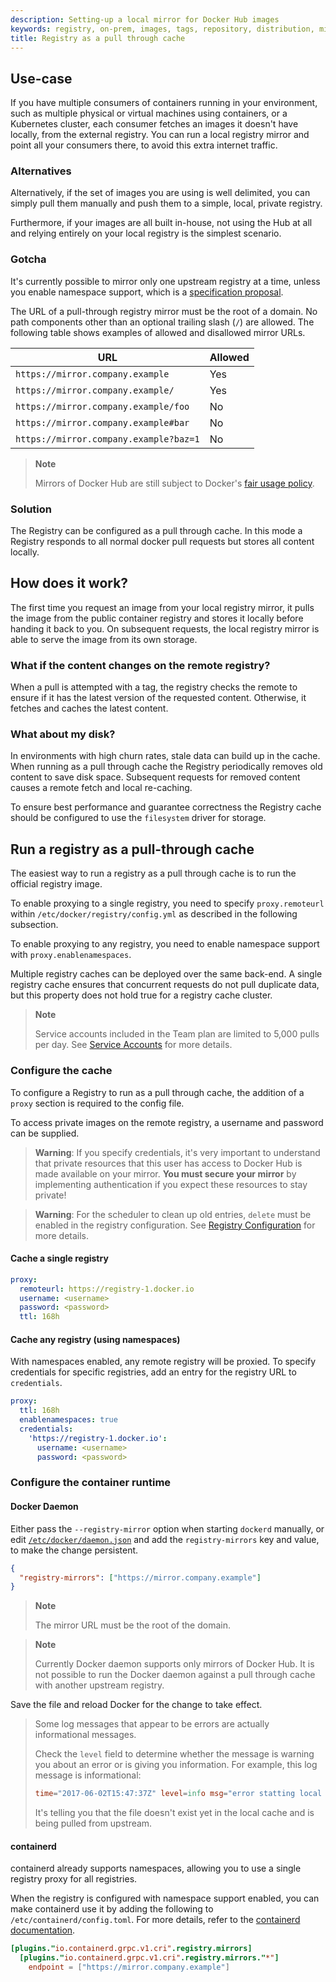 ```yaml
---
description: Setting-up a local mirror for Docker Hub images
keywords: registry, on-prem, images, tags, repository, distribution, mirror, Hub, recipe, advanced
title: Registry as a pull through cache
---
```


## Use-case

If you have multiple consumers of containers running in your environment, such as
multiple physical or virtual machines using containers, or a Kubernetes cluster,
each consumer fetches an images it doesn't have locally, from the external registry.
You can run a local registry mirror and point all your consumers
there, to avoid this extra internet traffic.

### Alternatives

Alternatively, if the set of images you are using is well delimited, you can
simply pull them manually and push them to a simple, local, private registry.

Furthermore, if your images are all built in-house, not using the Hub at all and
relying entirely on your local registry is the simplest scenario.

### Gotcha

It's currently possible to mirror only one upstream registry at a time, 
unless you enable namespace support, which is a 
[specification proposal](https://github.com/opencontainers/distribution-spec/pull/66).

The URL of a pull-through registry mirror must be the root of a domain.
No path components other than an optional trailing slash (`/`) are allowed.
The following table shows examples of allowed and disallowed mirror URLs.

| URL                                    | Allowed |
| -------------------------------------- | ------- |
| `https://mirror.company.example`       | Yes     |
| `https://mirror.company.example/`      | Yes     |
| `https://mirror.company.example/foo`   | No      |
| `https://mirror.company.example#bar`   | No      |
| `https://mirror.company.example?baz=1` | No      |

> **Note**
>
> Mirrors of Docker Hub are still subject to Docker's [fair usage policy](https://www.docker.com/pricing/resource-consumption-updates).

### Solution

The Registry can be configured as a pull through cache. In this mode a Registry
responds to all normal docker pull requests but stores all content locally.

## How does it work?

The first time you request an image from your local registry mirror, it pulls
the image from the public container registry and stores it locally before handing
it back to you. On subsequent requests, the local registry mirror is able to
serve the image from its own storage.

### What if the content changes on the remote registry?

When a pull is attempted with a tag, the registry checks the remote to
ensure if it has the latest version of the requested content. Otherwise, it
fetches and caches the latest content.

### What about my disk?

In environments with high churn rates, stale data can build up in the cache.
When running as a pull through cache the Registry periodically removes old
content to save disk space. Subsequent requests for removed content causes a
remote fetch and local re-caching.

To ensure best performance and guarantee correctness the Registry cache should
be configured to use the `filesystem` driver for storage.

## Run a registry as a pull-through cache

The easiest way to run a registry as a pull through cache is to run the official
registry image.

To enable proxying to a single registry, you need to specify `proxy.remoteurl` within `/etc/docker/registry/config.yml`
as described in the following subsection.

To enable proxying to any registry, you need to enable namespace support with `proxy.enablenamespaces`.

Multiple registry caches can be deployed over the same back-end. A single
registry cache ensures that concurrent requests do not pull duplicate data,
but this property does not hold true for a registry cache cluster.

> **Note**
>
> Service accounts included in the Team plan are limited to 5,000 pulls per day.
> See [Service Accounts](https://docs.docker.com/docker-hub/service-accounts/) for more details.

### Configure the cache

To configure a Registry to run as a pull through cache, the addition of a
`proxy` section is required to the config file.

To access private images on the remote registry, a username and password can
be supplied.

> **Warning**: If you specify credentials, it's very important to
> understand that private resources that this user has access to Docker Hub is
> made available on your mirror. **You must secure your mirror** by
> implementing authentication if you expect these resources to stay private!

> **Warning**: For the scheduler to clean up old entries, `delete` must
> be enabled in the registry configuration. See
> [Registry Configuration](../about/configuration.md) for more details.

#### Cache a single registry

```yaml
proxy:
  remoteurl: https://registry-1.docker.io
  username: <username>
  password: <password>
  ttl: 168h
```

#### Cache any registry (using namespaces)

With namespaces enabled, any remote registry will be proxied. 
To specify credentials for specific registries, add an entry for the registry URL to `credentials`.

```yaml
proxy:
  ttl: 168h
  enablenamespaces: true
  credentials:
    'https://registry-1.docker.io':
      username: <username>
      password: <password>
```


### Configure the container runtime

#### Docker Daemon

Either pass the `--registry-mirror` option when starting `dockerd` manually,
or edit [`/etc/docker/daemon.json`](https://docs.docker.com/engine/reference/commandline/dockerd/#daemon-configuration-file)
and add the `registry-mirrors` key and value, to make the change persistent.

```json
{
  "registry-mirrors": ["https://mirror.company.example"]
}
```

> **Note**
>
> The mirror URL must be the root of the domain.

> **Note**
>
> Currently Docker daemon supports only mirrors of Docker Hub.
> It is not possible to run the Docker daemon against a pull through cache with another upstream registry.

Save the file and reload Docker for the change to take effect.

> Some log messages that appear to be errors are actually informational messages.
>
> Check the `level` field to determine whether
> the message is warning you about an error or is giving you information.
> For example, this log message is informational:
>
> ```conf
> time="2017-06-02T15:47:37Z" level=info msg="error statting local store, serving from upstream: unknown blob" go.version=go1.7.4
> ```
>
> It's telling you that the file doesn't exist yet in the local cache and is
> being pulled from upstream.

#### containerd

containerd already supports namespaces, allowing you to use a single registry proxy for all registries.

When the registry is configured with namespace support enabled,
you can make containerd use it by adding the following to `/etc/containerd/config.toml`. 
For more details, refer to the [containerd documentation](https://github.com/containerd/containerd/blob/main/docs/cri/registry.md).

```toml
[plugins."io.containerd.grpc.v1.cri".registry.mirrors]
  [plugins."io.containerd.grpc.v1.cri".registry.mirrors."*"]
    endpoint = ["https://mirror.company.example"]
```
